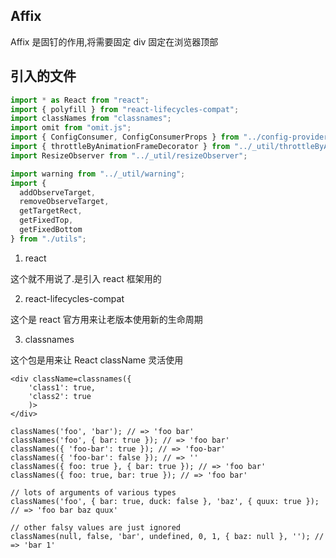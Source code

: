 ## Affix

Affix 是固钉的作用,将需要固定 div 固定在浏览器顶部

## 引入的文件

```js
import * as React from "react";
import { polyfill } from "react-lifecycles-compat";
import classNames from "classnames";
import omit from "omit.js";
import { ConfigConsumer, ConfigConsumerProps } from "../config-provider";
import { throttleByAnimationFrameDecorator } from "../_util/throttleByAnimationFrame";
import ResizeObserver from "../_util/resizeObserver";

import warning from "../_util/warning";
import {
  addObserveTarget,
  removeObserveTarget,
  getTargetRect,
  getFixedTop,
  getFixedBottom
} from "./utils";
```

1. react

这个就不用说了.是引入 react 框架用的

2. react-lifecycles-compat

这个是 react 官方用来让老版本使用新的生命周期

3. classnames

这个包是用来让 React className 灵活使用

```
<div className=classnames({
    'class1': true,
    'class2': true
    )>
</div>

classNames('foo', 'bar'); // => 'foo bar'
classNames('foo', { bar: true }); // => 'foo bar'
classNames({ 'foo-bar': true }); // => 'foo-bar'
classNames({ 'foo-bar': false }); // => ''
classNames({ foo: true }, { bar: true }); // => 'foo bar'
classNames({ foo: true, bar: true }); // => 'foo bar'

// lots of arguments of various types
classNames('foo', { bar: true, duck: false }, 'baz', { quux: true }); // => 'foo bar baz quux'

// other falsy values are just ignored
classNames(null, false, 'bar', undefined, 0, 1, { baz: null }, ''); // => 'bar 1'
```
